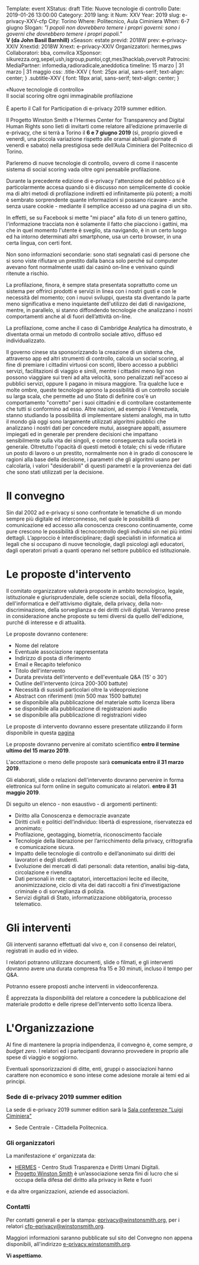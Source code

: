 Template: event
XStatus: draft
Title: Nuove tecnologie di controllo
Date: 2019-01-26 13:00:00
Category: 2019
lang: it
Num: XXV
Year: 2019
slug: e-privacy-XXV-cfp
City: Torino
Where: Politecnico, Aula Ciminiera
When: 6-7 giugno
Slogan: <i>"I popoli non dovrebbero temere i propri governi: sono i governi che dovrebbero temere i propri popoli."</i><br/><b>V (da John Basil Barnhill)</b>
xSeason: estate
previd: 2018W
prev: e-privacy-XXIV
Xnextid: 2018W
Xnext: e-privacy-XXIV
Organizzatori: hermes,pws
Collaboratori: bba, comvilca
XSponsor: sikurezza.org,sepel,ush,isgroup,puntoi,cgt,mes3hacklab,overvolt
Patrocini:
MediaPartner: infomedia,radioradicale,aneddotica
timeline: 15 marzo | 31 marzo | 31 maggio
css: .title-XXV { font: 25px arial, sans-serif; text-align: center; }   .subtitle-XXV { font: 18px arial, sans-serif; text-align: center; }

<div class="title-XXV">«Nuove tecnologie di controllo»</div>
<div class="subtitle-XXV">Il social scoring oltre ogni immaginabile profilazione</div>
<br/>
È aperto  il Call for Participation di e-privacy 2019 summer edition.

Il Progetto Winston Smith e l’Hermes Center for Transparency and
Digital Human Rights sono lieti di invitarti come relatore
all’edizione primaverile di e-privacy, che si terrà a Torino il **6 e
7 giugno 2019** (sì, proprio giovedì e venerdì, una piccola variazione
rispetto alle oramai abituali giornate di venerdì e sabato) nella
prestigiosa sede dell’Aula Ciminiera del Politecnico di Torino.

Parleremo di nuove tecnologie di controllo, ovvero di come il nascente
sistema di social scoring vada oltre ogni pensabile profilazione.


Durante la precedente edizione di e-privacy l'attenzione del pubblico
si è particolarmente accesa quando si è discusso non semplicemente di
cookie ma di altri metodi di profilazione indiretti ed infinitamente
più potenti; a molti è sembrato sorprendente quante informazioni si
possano ricavare - anche senza usare cookie - mediante il semplice
accesso ad una pagina di un sito.

In effetti, se su Facebook si mette "mi piace" alla foto di un tenero
gattino, l'informazione tracciata non è solamente il fatto che
piacciono i gattini, ma che in quel momento l'utente è sveglio, sta
navigando, è in un certo luogo ed ha intorno determinati altri
smartphone, usa un certo browser, in una certa lingua, con certi font.

Non sono informazioni secondarie: sono stati segnalati casi di persone
che si sono viste rifiutare un prestito dalla banca solo perché sul
computer avevano font normalmente usati dai casinò on-line e venivano
quindi ritenute a rischio.

La profilazione, finora, è sempre stata presentata soprattutto come un
sistema per offrirci prodotti e servizi in linea con i nostri gusti e
con le necessità del momento; con i nuovi sviluppi, questa sta
diventando la parte meno significativa e meno inquietante
dell'utilizzo dei dati di navigazione, mentre, in parallelo, si stanno
diffondendo tecnologie che analizzano i nostri comportamenti anche al
di fuori dell’attività on-line.

La profilazione, come anche il caso di Cambridge Analytica ha
dimostrato, è diventata ormai un metodo di controllo sociale attivo,
diffuso ed individualizzato.

Il governo cinese sta sponsorizzando la creazione di un sistema che,
attraverso app ed altri strumenti di controllo, calcola un social
scoring, al fine di premiare i cittadini virtuosi con sconti, libero
accesso a pubblici servizi, facilitazioni di viaggio e simili, mentre
i cittadini meno ligi non possono viaggiare sui treni ad alta
velocità, sono penalizzati nell'acceso ai pubblici servizi, oppure li
pagano in misura maggiore.  Tra qualche luce e molte ombre, queste
tecnologie aprono la possibilità di un controllo sociale su larga
scala, che permette ad uno Stato di definire cos'è un comportamento
"corretto" per i suoi cittadini e di controllare costantemente che
tutti si conformino ad esso.  Altre nazioni, ad esempio il Venezuela,
stanno studiando la possibilità di implementare sistemi analoghi, ma
in tutto il mondo già oggi sono largamente utilizzati algoritmi
pubblici che analizzano i nostri dati per concedere mutui, assegnare
appalti, assumere impiegati ed in generale per prendere decisioni che
impattano sensibilmente sulla vita dei singoli, e come conseguenza
sulla società in generale.  Oltretutto l'opacità di questi metodi è
totale; chi si vede rifiutare un posto di lavoro o un prestito,
normalmente non è in grado di conoscere le ragioni alla base della
decisione, i parametri che gli algoritmi usano per calcolarla, i
valori "desiderabili" di questi parametri e la provenienza dei dati
che sono stati utilizzati per la decisione.


# Il convegno

Sin dal 2002 ad e-privacy si sono confrontate le tematiche di un mondo
sempre più digitale ed interconnesso, nel quale le possibilità di
comunicazione ed accesso alla conoscenza crescono continuamente, come
pure crescono le possibilità di tecnocontrollo degli individui sin nei
più intimi dettagli.
L’approccio è interdisciplinare; dagli
specialisti in informatica ai legali che si occupano di nuove
tecnologie, dagli psicologi agli educatori, dagli operatori privati a
quanti operano nel settore pubblico ed istituzionale.

# Le proposte d'intervento

Il comitato organizzatore valuterà proposte in ambito tecnologico,
legale, istituzionale e giurisprudenziale, delle scienze sociali,
della filosofia, dell'informatica e dell'attivismo digitale, della
privacy, della non-discriminazione, della sorveglianza e dei
diritti civili digitali.
Verranno prese in considerazione anche proposte su temi diversi da
quello dell'edizione, purché di interesse e di attualità.

Le proposte dovranno contenere:

- Nome del relatore
- Eventuale associazione rappresentata
- Indirizzo di posta di riferimento
- Email e Recapito telefonico
- Titolo dell'intervento
- Durata prevista dell'intervento e dell'eventuale Q&A (15' o 30')
- Outline dell'intervento (circa 200-300 battute)
- Necessità di sussidi particolari oltre la videoproiezione
- Abstract con riferimenti (min 500 max 1500 battute)
- se disponibile alla pubblicazione del materiale sotto licenza libera
- se disponibile alla pubblicazione di registrazioni audio
- se disponibile alla pubblicazione di registrazioni video

Le proposte di intervento dovranno essere presentate utilizzando il
form disponibile in questa  [pagina](http://e-privacy.winstonsmith.org/e-privacy-XXV-proposta.html)

Le proposte dovranno pervenire al comitato scientifico __entro il
termine ultimo del 15 marzo 2019__.

L'accettazione o meno delle proposte sarà **comunicata entro il 31 marzo 2019**.

Gli elaborati, slide o relazioni dell'intervento dovranno pervenire in
forma elettronica sul form online in seguito comunicato ai relatori.
**entro il 31 maggio 2019**.

Di seguito un elenco - non esaustivo - di argomenti pertinenti:

- Diritto alla Conoscenza e democrazie avanzate
- Diritti civili e politici dell’individuo: libertà di espressione, riservatezza ed anonimato;
- Profilazione, geotagging, biometria, riconoscimento facciale
- Tecnologie della liberazione per l’arricchimento della privacy, crittografia e comunicazione sicura.
- Impatto delle tecnologie di controllo e dell’anonimato sui diritti dei lavoratori e degli studenti.
- Evoluzione dei mercati di dati personali: data retention, analisi big-data, circolazione e rivendita
- Dati personali in rete: captatori, intercettazioni lecite ed illecite, anonimizzazione, ciclo di vita dei dati raccolti a fini d’investigazione criminale o di sorveglianza di polizia.
- Servizi digitali di Stato, informatizzazione obbligatoria, processo telematico.

# Gli interventi

Gli interventi saranno effettuati dal vivo e, con il consenso dei
 relatori, registrati in audio ed in video.

I relatori potranno utilizzare documenti, slide o filmati, e gli interventi
dovranno avere una durata compresa fra 15 e 30 minuti, incluso il tempo per
Q&A.

Potranno essere proposti anche interventi in videoconferenza.

È apprezzata la disponibilità del relatore a concedere la pubblicazione del
materiale prodotto e delle riprese dell’intervento sotto licenza libera.

# L'Organizzazione

Al fine di mantenere la propria indipendenza, il convegno è, come
sempre, _a budget zero_.  I relatori ed i partecipanti dovranno
provvedere in proprio alle spese di viaggio e soggiorno.

Eventuali sponsorizzazioni di ditte, enti, gruppi o associazioni hanno
carattere non economico e sono intese come adesione morale ai temi ed
ai principi.

### Sede di e-privacy 2019 summer edition

La sede di e-privacy 2019 summer edition sarà la
 [Sala conferenze "Luigi Ciminiera"](https://www.polito.it/ateneo/sedi/index.php?bl_id=TO_CIT11&fl_id=XP05&rm_id=021&lang=it)
 - Sede Centrale - Cittadella Politecnica.

<!-- ![La foto ]( http://web.jus.unipi.it/wp-content/uploads/2014/04/polo_piagge.jpg) -->

### Gli organizzatori

La manifestazione e’ organizzata da:

 - [HERMES](http://logioshermes.org/) \- Centro Studi Trasparenza e Diritti Umani Digitali.
 - [Progetto Winston Smith](http://pws.winstonsmith.org/) è un’associazione senza fini di lucro che si occupa della difesa del diritto alla privacy in Rete e fuori

e da altre organizzazioni, aziende ed associazioni.


### Contatti

Per contatti generali e per la
stampa: [eprivacy@winstonsmith.org](mailto:eprivacy@winstonsmith.org),
per i relatori
[cfp-eprivacy@winstonsmith.org](mailto:cfp-eprivacy@winstonsmith.org).

Maggiori informazioni saranno pubblicate sul sito del Convegno non appena
disponibili, all'indirizzo [e-privacy.winstonsmith.org](http://e-privacy.winstonsmith.org).

**Vi aspettiamo**.
